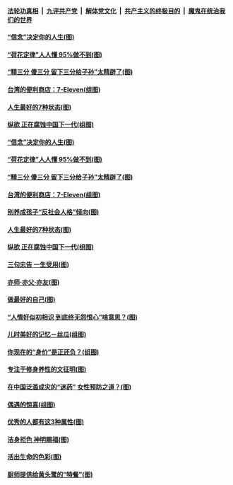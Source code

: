 

####  [法轮功真相](../../../../basic/blob/master/README.md?t=07100231) &nbsp;|&nbsp; [九评共产党](../../../../9ping.md/blob/master/README.md?t=07100231) &nbsp;|&nbsp; [解体党文化](../../../../jtdwh.md/blob/master/README.md?t=07100231)  &nbsp;|&nbsp; [共产主义的终极目的](../../../../gczydzjmd.md/blob/master/README.md?t=07100231) &nbsp;|&nbsp; [魔鬼在统治我们的世界](../../../../mgztzwmdsj.md/blob/master/README.md?t=07100231) 

#### [“信念”决定你的人生(图)](../pages/p8/939152.md?t=07100231) 

#### [“荷花定律”人人懂 95%做不到(图)](../pages/p8/939141.md?t=07100231) 

#### [“精三分 傻三分 留下三分给子孙”太精辟了(图)](../pages/p8/937600.md?t=07100231) 

#### [台湾的便利商店：7-Eleven(组图)](../pages/p8/938971.md?t=07100231) 

#### [人生最好的7种状态(图)](../pages/p8/938988.md?t=07100231) 

#### [纵欲 正在腐蚀中国下一代(组图)](../pages/p8/938992.md?t=07100231) 

#### [“信念”决定你的人生(图)](../pages/p8/939152.md?t=07100231) 

#### [“荷花定律”人人懂 95%做不到(图)](../pages/p8/939141.md?t=07100231) 

#### [“精三分 傻三分 留下三分给子孙”太精辟了(图)](../pages/p8/937600.md?t=07100231) 

#### [台湾的便利商店：7-Eleven(组图)](../pages/p8/938971.md?t=07100231) 

#### [别养成孩子“反社会人格”倾向(图)](../pages/p8/939049.md?t=07100231) 

#### [人生最好的7种状态(图)](../pages/p8/938988.md?t=07100231) 

#### [纵欲 正在腐蚀中国下一代(组图)](../pages/p8/938992.md?t=07100231) 

#### [三句忠告 一生受用(图)](../pages/p8/938640.md?t=07100231) 

#### [亦师‧亦父‧亦友(图)](../pages/p8/938927.md?t=07100231) 

#### [做最好的自己(图)](../pages/p8/938492.md?t=07100231) 

#### [“人情好似初相识 到底终无怨恨心”啥意思？(图)](../pages/p8/938871.md?t=07100231) 

#### [儿时美好的记忆－丝瓜(组图)](../pages/p8/938641.md?t=07100231) 

#### [你现在的“身价”是正还负？(组图)](../pages/p8/938848.md?t=07100231) 

#### [专注于修身养性的文征明(图)](../pages/p8/938487.md?t=07100231) 

#### [在中国泛滥成灾的“迷药” 女性预防之道？(图)](../pages/p8/938746.md?t=07100231) 

#### [偶遇的惊喜(组图)](../pages/p8/937363.md?t=07100231) 

#### [优秀的人都有这3种属性(图)](../pages/p8/938743.md?t=07100231) 

#### [洁身拒色 神明赐福(图)](../pages/p8/938479.md?t=07100231) 

#### [活出生命的色彩(图)](../pages/p8/938638.md?t=07100231) 

#### [厨师提供给黄头鹭的“特餐”(图)](../pages/p8/938645.md?t=07100231) 

